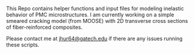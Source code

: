 This Repo contains helper functions and input files for modeling inelastic behavior of PMC microstructures.
I am currently working on a simple smeared cracking model (from MOOSE) with 2D transverse cross sections of fiber-reinforced composites.

Please contact me at jhur64@gatech.edu if there are any issues running these scripts.
